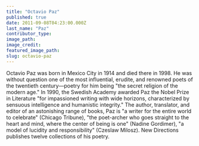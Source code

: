 ```yaml
---
title: "Octavio Paz"
published: true
date: 2011-09-08T04:23:00.000Z
last_name: "Paz"
contributor_type:
image_path:
image_credit:
featured_image_path:
slug: octavio-paz
---
```


Octavio Paz was born in Mexico City in 1914 and died there in 1998. He was without question one of the most influential, erudite, and renowned poets of the twentieth century—poetry for him being "the secret religion of the modern age." In 1990, the Swedish Academy awarded Paz the Nobel Prize in Literature "for impassioned writing with wide horizons, characterized by sensuous intelligence and humanistic integrity." The author, translator, and editor of an astonishing range of books, Paz is "a writer for the entire world to celebrate" (Chicago Tribune), "the poet-archer who goes straight to the heart and mind, where the center of being is one" (Nadine Gordimer), "a model of lucidity and responsibility" (Czeslaw Milosz). New Directions publishes twelve collections of his poetry.

